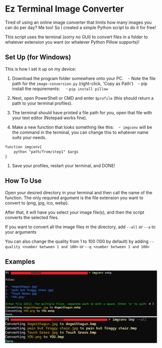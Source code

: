 # Ez Terminal Image Converter
Tired of using an online image converter that limits how many images you can do per day? Me too! So I created a simple Python script to do it for free!

This script uses the terminal (sorry no GUI) to convert files in a folder to whatever extension you want (or whatever Python Pillow supports)!

## Set Up (for Windows)
This is how I set it up on my device:
1. Download the program folder somewhere onto your PC.
   - Note the file path for the `image-conversion.py` (right-click, 'Copy as Path') 
   - pip install the requirements:
     - `pip install pillow`
2. Next, open PowerShell or CMD and enter `$profile` (this should return a path to your terminal profiles).
3. The terminal should have printed a file path for you, open that file with your text editor (Notepad works fine).

4. Make a new function that looks something like this:
   -  `imgconv` will be the command in the terminal, you can change this to whatever name suits your needs.
```
function imgconv{
    python "path/from/step1" $args
}
```
1. Save your profiles, restart your terminal, and DONE!

## How To Use
Open your desired directory in your terminal and then call the name of the function. The only required argument is the file extension you want to convert to (png, jpg, ico, webp).

After that, it will have you select your image file(s), and then the script converts the selected files.

If you want to convert all the image files in the directory, add `--all` or `--a` to your arguments

You can also change the quality from 1 to 100 (100 by default) by adding 
`--quality <number between 1 and 100>` or `--q <number between 1 and 100>`

## Examples
![Example 1](ex1.webp)
![Example 2](ex2.webp)